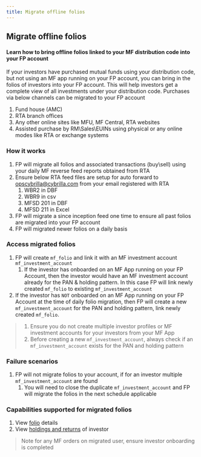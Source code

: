 ```yaml
---
title: Migrate offline folios
---
```

## Migrate offline folios
#### Learn how to bring offline folios linked to your MF distribution code into your FP account

If your investors have purchased mutual funds using your distribution code, but not using an MF app running on your FP account, you can bring in the folios of investors into your FP account. This will help investors get a complete view of all investments under your distribution code. Purchases via below channels can be migrated to your FP account

1. Fund house (AMC)
2. RTA branch offices
3. Any other online sites like MFU, MF Central, RTA websites
4. Assisted purchase by RM\Sales\EUINs using physical or any online modes like RTA or exchange systems

### How it works

1. FP will migrate all folios and associated transactions (buy\sell) using your daily MF reverse feed reports obtained from RTA
2. Ensure below RTA feed files are setup for auto forward to opscybrilla@cybrilla.com from your email registered with RTA
   1. WBR2 in DBF
   2. WBR9 in csv
   3. MFSD 201 in DBF
   4. MFSD 211 in Excel
3. FP will migrate a since inception feed one time to ensure all past folios are migrated into your FP account
4. FP will migrated newer folios on a daily basis

### Access migrated folios

1. FP will create `mf_folio` and link it with an MF investment account  `mf_investment_account`
   1. If the investor has onboarded on an MF App running on your FP Account, then the investor would have an MF investment account already for the PAN & holding pattern. In this case FP will link newly created `mf_folio` to existing `mf_investment_account`
2. If the investor has `NOT`  onboarded on an MF App running on your FP Account at the time of daily folio migration, then FP will create a new `mf_investment_account` for the PAN and holding pattern, link newly created `mf_folio`.

> 1. Ensure you do not create multiple investor profiles or MF investment accounts for your investors from your MF App
> 2. Before creating a new `mf_investment_account`, always check if an `mf_investment_account` exists for the PAN and holding pattern

### Failure scenarios

1. FP will not migrate folios to your account, if for an investor multiple `mf_investment_account` are found
   1. You will need to close the duplicate `mf_investment_account` and FP will migrate the folios in the next schedule applicable

### Capabilities supported for migrated folios

1. View [folio](https://fintechprimitives.com/docs/api/#mf-folio-object) details
2. View [holdings and returns](https://fintechprimitives.com/docs/api/#investor-reports) of investor

> Note for any MF orders on migrated user, ensure investor onboarding is completed
   

